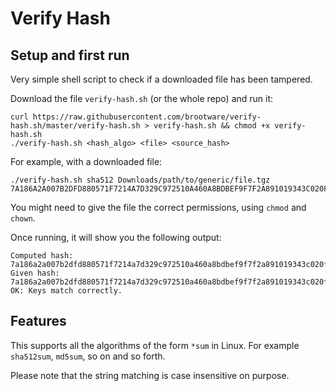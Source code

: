 # Verify Hash

## Setup and first run
Very simple shell script to check if a downloaded file has been tampered.

Download the file `verify-hash.sh` (or the whole repo) and run it:
```
curl https://raw.githubusercontent.com/brootware/verify-hash.sh/master/verify-hash.sh > verify-hash.sh && chmod +x verify-hash.sh
./verify-hash.sh <hash_algo> <file> <source_hash>
```

For example, with a downloaded file:
```
./verify-hash.sh sha512 Downloads/path/to/generic/file.tgz 7A186A2A007B2DFD880571F7214A7D329C972510A460A8BDBEF9F7F2A891019343C020F74B496A61E5AA42BC9E9A79CC99DEFE5CB3BF8B6F49C07E01B259BC6B
```

You might need to give the file the correct permissions, using `chmod` and `chown`.

Once running, it will show you the following output:
```
Computed hash: 7a186a2a007b2dfd880571f7214a7d329c972510a460a8bdbef9f7f2a891019343c020f74b496a61e5aa42bc9e9a79cc99defe5cb3bf8b6f49c07e01b259bc6b
Given hash:    7a186a2a007b2dfd880571f7214a7d329c972510a460a8bdbef9f7f2a891019343c020f74b496a61e5aa42bc9e9a79cc99defe5cb3bf8b6f49c07e01b259bc6b
OK: Keys match correctly.
```

## Features
This supports all the algorithms of the form `*sum` in Linux. For example `sha512sum`, `md5sum`, so on and so forth.

Please note that the string matching is case insensitive on purpose.
